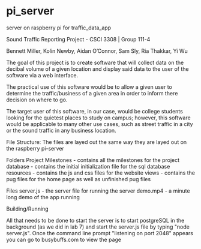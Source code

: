 # pi_server
server on raspberry pi for traffic_data_app

Sound Traffic Reporting Project - CSCI 3308 | Group 111-4

Bennett Miller, Kolin Newby, Aidan O’Connor, Sam Sly, Ria Thakkar, Yi Wu

The goal of this project is to create software that will collect data on the decibal volume of a given location and display said data
to the user of the software via a web interface.

The practical use of this software would be to allow a given user to determine the traffic/business of a given area in order to inform
there decision on where to go.

The target user of this software, in our case, would be college students looking for the quietest places to study on campus; however,
this software would be applicable to many other use cases, such as street traffic in a city or the sound traffic in any business location.

File Structure: The files are layed out the same way they are layed out on the raspberry pi-server

Folders
Project Milestones - contains all the milestones for the project
database - contains the initial initialization file for the sql database
resources - contains the js and css files for the website
views - contains the pug files for the home page as well as unfinished pug files

Files
server.js - the server file for running the server
demo.mp4 - a minute long demo of the app running

Building/Running

All that needs to be done to start the server is to start postgreSQL in the background (as we did in lab 7) and start the server.js file
by typing "node server.js". Once the command line prompt "listening on port 2048" appears you can go to busybuffs.com to view the page
